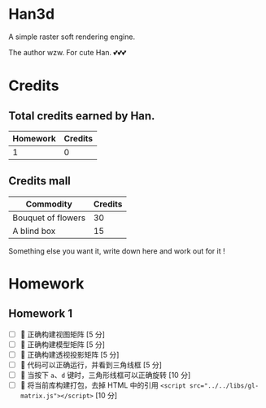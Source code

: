 # Han3d
A simple raster soft rendering engine.

The author wzw. 
For cute Han. 💕💕💕

# Credits
## Total credits earned by Han.
| Homework | Credits |
|  ----  | ----  |
| 1 | 0 |
## Credits mall
| Commodity | Credits |
|  ----  | ----  |
| Bouquet of flowers | 30 |
| A blind box | 15 |

Something else you want it, write down here and work out for it !
# Homework
## Homework 1
- [ ] 🎈 正确构建视图矩阵 [5 分]
- [ ] 🎈 正确构建模型矩阵 [5 分]
- [ ] 🎈 正确构建透视投影矩阵 [5 分]
- [ ] 🎈 代码可以正确运行，并看到三角线框 [5 分]
- [ ] 🎈 当按下 `a`、`d` 键时，三角形线框可以正确旋转 [10 分]
- [ ] 🎈 将当前库构建打包，去掉 HTML 中的引用 `<script src="../../libs/gl-matrix.js"></script>` [10 分]